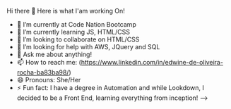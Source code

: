  Hi there 👋
 Here is what I'am working On! 

- 🔭 I’m currently at Code Nation Bootcamp
- 🌱 I’m currently learning JS, HTML/CSS
- 👯 I’m looking to collaborate on HTML/CSS
- 🤔 I’m looking for help with AWS, JQuery and SQL
- 💬 Ask me about anything!
- 📫 How to reach me: (https://www.linkedin.com/in/edwine-de-oliveira-rocha-ba83ba98/)
- 😄 Pronouns: She/Her
- ⚡ Fun fact: I have a degree in Automation and while Lookdown, I decided to be a Front End, learning everything from inception!
-->
